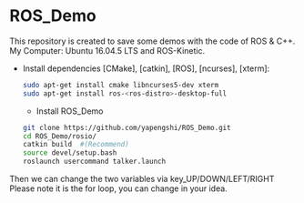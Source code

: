 # ROS_Demo
This repository is created to save some demos with the code of ROS &amp; C++.
My Computer: Ubuntu 16.04.5 LTS and ROS-Kinetic.
* Install dependencies [CMake], [catkin], [ROS], [ncurses], [xterm]:
  ```bash
  sudo apt-get install cmake libncurses5-dev xterm
  sudo apt-get install ros-<ros-distro>-desktop-full
  ```
  * Install ROS_Demo

  ```bash
  git clone https://github.com/yapengshi/ROS_Demo.git
  cd ROS_Demo/rosio/
  catkin build  #(Recommend)
  source devel/setup.bash 
  roslaunch usercommand talker.launch
  ```
Then we can change the two variables via key_UP/DOWN/LEFT/RIGHT
Please note it is the for loop, you can change in your idea.

  
